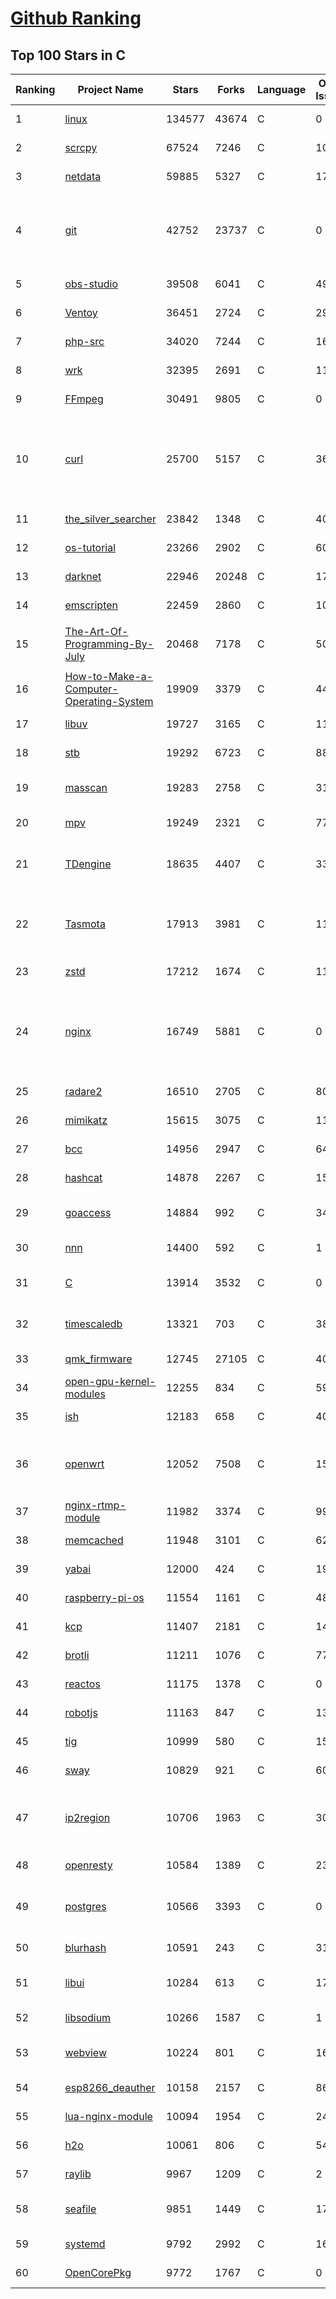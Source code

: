 [Github Ranking](../README.md)
==========

## Top 100 Stars in C

| Ranking | Project Name | Stars | Forks | Language | Open Issues | Description | Last Commit |
| ------- | ------------ | ----- | ----- | -------- | ----------- | ----------- | ----------- |
| 1 | [linux](https://github.com/torvalds/linux) | 134577 | 43674 | C | 0 | Linux kernel source tree | 2022-07-11T21:43:55Z |
| 2 | [scrcpy](https://github.com/Genymobile/scrcpy) | 67524 | 7246 | C | 1039 | Display and control your Android device | 2022-07-08T19:01:25Z |
| 3 | [netdata](https://github.com/netdata/netdata) | 59885 | 5327 | C | 172 | Real-time performance monitoring, done right! https://www.netdata.cloud | 2022-07-12T02:33:26Z |
| 4 | [git](https://github.com/git/git) | 42752 | 23737 | C | 0 | Git Source Code Mirror - This is a publish-only repository but pull requests can be turned into patches to the mailing list via GitGitGadget (https://gitgitgadget.github.io/). Please follow Documentation/SubmittingPatches procedure for any of your improvements. | 2022-07-11T23:35:39Z |
| 5 | [obs-studio](https://github.com/obsproject/obs-studio) | 39508 | 6041 | C | 497 | OBS Studio - Free and open source software for live streaming and screen recording | 2022-07-12T01:15:48Z |
| 6 | [Ventoy](https://github.com/ventoy/Ventoy) | 36451 | 2724 | C | 290 | A new bootable USB solution. | 2022-07-08T00:00:34Z |
| 7 | [php-src](https://github.com/php/php-src) | 34020 | 7244 | C | 168 | The PHP Interpreter | 2022-07-11T17:47:38Z |
| 8 | [wrk](https://github.com/wg/wrk) | 32395 | 2691 | C | 114 | Modern HTTP benchmarking tool | 2022-06-09T02:23:28Z |
| 9 | [FFmpeg](https://github.com/FFmpeg/FFmpeg) | 30491 | 9805 | C | 0 | Mirror of https://git.ffmpeg.org/ffmpeg.git | 2022-07-12T03:00:39Z |
| 10 | [curl](https://github.com/curl/curl) | 25700 | 5157 | C | 36 | A command line tool and library for transferring data with URL syntax, supporting DICT, FILE, FTP, FTPS, GOPHER, GOPHERS, HTTP, HTTPS, IMAP, IMAPS, LDAP, LDAPS, MQTT, POP3, POP3S, RTMP, RTMPS, RTSP, SCP, SFTP, SMB, SMBS, SMTP, SMTPS, TELNET and TFTP. libcurl offers a myriad of powerful features | 2022-07-11T23:02:00Z |
| 11 | [the_silver_searcher](https://github.com/ggreer/the_silver_searcher) | 23842 | 1348 | C | 404 | A code-searching tool similar to ack, but faster. | 2022-06-26T04:45:36Z |
| 12 | [os-tutorial](https://github.com/cfenollosa/os-tutorial) | 23266 | 2902 | C | 60 | How to create an OS from scratch | 2022-07-06T13:31:41Z |
| 13 | [darknet](https://github.com/pjreddie/darknet) | 22946 | 20248 | C | 1762 | Convolutional Neural Networks | 2022-07-07T20:33:57Z |
| 14 | [emscripten](https://github.com/emscripten-core/emscripten) | 22459 | 2860 | C | 1039 | Emscripten: An LLVM-to-WebAssembly Compiler | 2022-07-11T22:52:40Z |
| 15 | [The-Art-Of-Programming-By-July](https://github.com/julycoding/The-Art-Of-Programming-By-July) | 20468 | 7178 | C | 50 | 本项目曾冲到全球第一，干货集锦见本页面最底部，另完整精致的纸质版《编程之法：面试和算法心得》已在京东/当当上销售 | 2021-07-03T07:47:32Z |
| 16 | [How-to-Make-a-Computer-Operating-System](https://github.com/SamyPesse/How-to-Make-a-Computer-Operating-System) | 19909 | 3379 | C | 44 | How to Make a Computer Operating System in C++ | 2021-12-16T09:10:55Z |
| 17 | [libuv](https://github.com/libuv/libuv) | 19727 | 3165 | C | 110 | Cross-platform asynchronous I/O | 2022-07-11T22:21:40Z |
| 18 | [stb](https://github.com/nothings/stb) | 19292 | 6723 | C | 88 | stb single-file public domain libraries for C/C++ | 2022-06-26T23:19:51Z |
| 19 | [masscan](https://github.com/robertdavidgraham/masscan) | 19283 | 2758 | C | 318 | TCP port scanner, spews SYN packets asynchronously, scanning entire Internet in under 5 minutes. | 2022-05-27T09:43:23Z |
| 20 | [mpv](https://github.com/mpv-player/mpv) | 19249 | 2321 | C | 774 | 🎥 Command line video player | 2022-07-11T23:26:46Z |
| 21 | [TDengine](https://github.com/taosdata/TDengine) | 18635 | 4407 | C | 334 | An open-source time-series database with high-performance, scalability and SQL support. It can be widely used in IoT, Connected Vehicles, DevOps, Energy, Finance and other fields. | 2022-07-12T02:57:09Z |
| 22 | [Tasmota](https://github.com/arendst/Tasmota) | 17913 | 3981 | C | 11 | Alternative firmware for ESP8266 with easy configuration using webUI, OTA updates, automation using timers or rules, expandability and entirely local control over MQTT, HTTP, Serial or KNX. Full documentation at | 2022-07-11T18:20:48Z |
| 23 | [zstd](https://github.com/facebook/zstd) | 17212 | 1674 | C | 113 | Zstandard - Fast real-time compression algorithm | 2022-07-09T23:29:54Z |
| 24 | [nginx](https://github.com/nginx/nginx) | 16749 | 5881 | C | 0 | An official read-only mirror of http://hg.nginx.org/nginx/ which is updated hourly. Pull requests on GitHub cannot be accepted and will be automatically closed. The proper way to submit changes to nginx is via the nginx development mailing list, see http://nginx.org/en/docs/contributing_changes.html | 2022-06-29T12:06:31Z |
| 25 | [radare2](https://github.com/radareorg/radare2) | 16510 | 2705 | C | 807 | UNIX-like reverse engineering framework and command-line toolset | 2022-07-12T00:42:30Z |
| 26 | [mimikatz](https://github.com/gentilkiwi/mimikatz) | 15615 | 3075 | C | 117 | A little tool to play with Windows security | 2022-07-08T12:59:58Z |
| 27 | [bcc](https://github.com/iovisor/bcc) | 14956 | 2947 | C | 640 | BCC - Tools for BPF-based Linux IO analysis, networking, monitoring, and more | 2022-07-11T23:47:13Z |
| 28 | [hashcat](https://github.com/hashcat/hashcat) | 14878 | 2267 | C | 150 | World's fastest and most advanced password recovery utility | 2022-07-11T17:22:27Z |
| 29 | [goaccess](https://github.com/allinurl/goaccess) | 14884 | 992 | C | 344 | GoAccess is a real-time web log analyzer and interactive viewer that runs in a terminal in *nix systems or through your browser. | 2022-07-06T13:25:37Z |
| 30 | [nnn](https://github.com/jarun/nnn) | 14400 | 592 | C | 1 | n³ The unorthodox terminal file manager | 2022-07-11T13:22:29Z |
| 31 | [C](https://github.com/TheAlgorithms/C) | 13914 | 3532 | C | 0 | Collection of various algorithms in mathematics, machine learning, computer science, physics, etc implemented in C for educational purposes. | 2022-07-07T03:54:02Z |
| 32 | [timescaledb](https://github.com/timescale/timescaledb) | 13321 | 703 | C | 381 | An open-source time-series SQL database optimized for fast ingest and complex queries.  Packaged as a PostgreSQL extension. | 2022-07-09T12:23:26Z |
| 33 | [qmk_firmware](https://github.com/qmk/qmk_firmware) | 12745 | 27105 | C | 404 | Open-source keyboard firmware for Atmel AVR and Arm USB families | 2022-07-12T02:47:51Z |
| 34 | [open-gpu-kernel-modules](https://github.com/NVIDIA/open-gpu-kernel-modules) | 12255 | 834 | C | 59 | NVIDIA Linux open GPU kernel module source | 2022-07-07T09:03:31Z |
| 35 | [ish](https://github.com/ish-app/ish) | 12183 | 658 | C | 403 | Linux shell for iOS | 2022-07-12T00:29:30Z |
| 36 | [openwrt](https://github.com/openwrt/openwrt) | 12052 | 7508 | C | 1516 | This repository is a mirror of https://git.openwrt.org/openwrt/openwrt.git It is for reference only and is not active for check-ins.  We will continue to accept Pull Requests here. They will be merged via staging trees then into openwrt.git. | 2022-07-12T02:12:21Z |
| 37 | [nginx-rtmp-module](https://github.com/arut/nginx-rtmp-module) | 11982 | 3374 | C | 998 | NGINX-based Media Streaming Server | 2022-06-21T08:56:37Z |
| 38 | [memcached](https://github.com/memcached/memcached) | 11948 | 3101 | C | 62 | memcached development tree | 2022-07-06T21:19:30Z |
| 39 | [yabai](https://github.com/koekeishiya/yabai) | 12000 | 424 | C | 191 | A tiling window manager for macOS based on binary space partitioning | 2022-06-03T15:59:25Z |
| 40 | [raspberry-pi-os](https://github.com/s-matyukevich/raspberry-pi-os) | 11554 | 1161 | C | 48 | Learning operating system development using Linux kernel and Raspberry Pi | 2022-02-16T17:29:18Z |
| 41 | [kcp](https://github.com/skywind3000/kcp) | 11407 | 2181 | C | 141 | :zap: KCP - A Fast and Reliable ARQ Protocol | 2022-07-02T14:25:59Z |
| 42 | [brotli](https://github.com/google/brotli) | 11211 | 1076 | C | 77 | Brotli compression format | 2022-05-24T13:03:52Z |
| 43 | [reactos](https://github.com/reactos/reactos) | 11175 | 1378 | C | 0 | A free Windows-compatible Operating System | 2022-07-12T02:35:05Z |
| 44 | [robotjs](https://github.com/octalmage/robotjs) | 11163 | 847 | C | 133 | Node.js Desktop Automation.  | 2022-06-08T15:28:36Z |
| 45 | [tig](https://github.com/jonas/tig) | 10999 | 580 | C | 150 | Text-mode interface for git | 2022-07-07T21:47:07Z |
| 46 | [sway](https://github.com/swaywm/sway) | 10829 | 921 | C | 605 | i3-compatible Wayland compositor | 2022-07-10T07:57:30Z |
| 47 | [ip2region](https://github.com/lionsoul2014/ip2region) | 10706 | 1963 | C | 30 | Ip2region (2.0 - xdb) is a offline IP address manager framework and locator, support billions of data segments, ten microsecond searching performance. xdb engine implementation for many programming languages | 2022-07-12T02:46:07Z |
| 48 | [openresty](https://github.com/openresty/openresty) | 10584 | 1389 | C | 237 | High Performance Web Platform Based on Nginx and LuaJIT | 2022-07-04T13:09:21Z |
| 49 | [postgres](https://github.com/postgres/postgres) | 10566 | 3393 | C | 0 | Mirror of the official PostgreSQL GIT repository. Note that this is just a *mirror* - we don't work with pull requests on github. To contribute, please see https://wiki.postgresql.org/wiki/Submitting_a_Patch | 2022-07-12T00:19:23Z |
| 50 | [blurhash](https://github.com/woltapp/blurhash) | 10591 | 243 | C | 31 | A very compact representation of a placeholder for an image. | 2022-06-20T14:30:39Z |
| 51 | [libui](https://github.com/andlabs/libui) | 10284 | 613 | C | 174 | Simple and portable (but not inflexible) GUI library in C that uses the native GUI technologies of each platform it supports. | 2021-12-20T07:21:10Z |
| 52 | [libsodium](https://github.com/jedisct1/libsodium) | 10266 | 1587 | C | 1 | A modern, portable, easy to use crypto library. | 2022-06-18T18:33:03Z |
| 53 | [webview](https://github.com/webview/webview) | 10224 | 801 | C | 160 | Tiny cross-platform webview library for C/C++/Golang. Uses WebKit (Gtk/Cocoa) and Edge (Windows) | 2022-07-11T16:49:15Z |
| 54 | [esp8266_deauther](https://github.com/SpacehuhnTech/esp8266_deauther) | 10158 | 2157 | C | 86 | Affordable WiFi hacking platform for testing and learning | 2022-05-17T06:37:04Z |
| 55 | [lua-nginx-module](https://github.com/openresty/lua-nginx-module) | 10094 | 1954 | C | 246 | Embed the Power of Lua into NGINX HTTP servers | 2022-07-12T02:59:15Z |
| 56 | [h2o](https://github.com/h2o/h2o) | 10061 | 806 | C | 546 | H2O - the optimized HTTP/1, HTTP/2, HTTP/3 server | 2022-07-12T01:16:09Z |
| 57 | [raylib](https://github.com/raysan5/raylib) | 9967 | 1209 | C | 2 | A simple and easy-to-use library to enjoy videogames programming | 2022-07-11T19:19:27Z |
| 58 | [seafile](https://github.com/haiwen/seafile) | 9851 | 1449 | C | 178 | High performance file syncing and sharing, with also Markdown WYSIWYG editing, Wiki, file label and other knowledge management features. | 2022-06-30T02:36:22Z |
| 59 | [systemd](https://github.com/systemd/systemd) | 9792 | 2992 | C | 1675 | The systemd System and Service Manager  | 2022-07-11T23:27:36Z |
| 60 | [OpenCorePkg](https://github.com/acidanthera/OpenCorePkg) | 9772 | 1767 | C | 0 | OpenCore bootloader | 2022-07-12T02:03:38Z |

